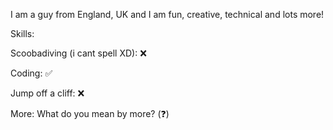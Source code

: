 I am a guy from England, UK and I am fun, creative, technical and lots more!

Skills:

Scoobadiving (i cant spell XD): :x:

Coding: ✅

Jump off a cliff: :x:

More: What do you mean by more? (❓)
